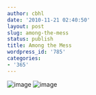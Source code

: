 ```yaml
---
author: cbhl
date: '2010-11-21 02:40:50'
layout: post
slug: among-the-mess
status: publish
title: Among the Mess
wordpress_id: '785'
categories:
- '365'
---
```


![image](http://blog.azuresky.ca/blog/wp-content/uploads/2010/11/wpid-IMG_20101121_023849.jpg)
![image](http://blog.azuresky.ca/blog/wp-content/uploads/2010/11/wpid-IMG_20101121_023931.jpg)
